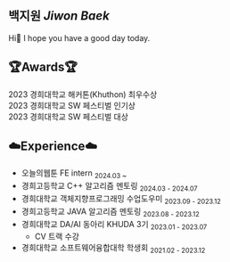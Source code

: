 ## 백지원 *Jiwon Baek*
Hi🤗 I hope you have a good day today.

## 🏆Awards🏆
2023 경희대학교 해커톤(Khuthon) 최우수상<br>
2023 경희대학교 SW 페스티벌 인기상<br>
2023 경희대학교 SW 페스티벌 대상

## ☁️Experience☁️
- 오늘의웹툰 FE intern <sub>2024.03 ~ </sub>
- 경희고등학교 C++ 알고리즘 멘토링  <sub>2024.03 - 2024.07</sub>
- 경희대학교 객체지향프로그래밍 수업도우미  <sub>2023.09 - 2023.12</sub>
- 경희고등학교 JAVA 알고리즘 멘토링  <sub>2023.08 - 2023.12</sub>
- 경희대학교 DA/AI 동아리 KHUDA 3기  <sub>2023.01 - 2023.07</sub> 
  - CV 트랙 수강
- 경희대학교 소프트웨어융합대학 학생회  <sub>2021.02 - 2023.12</sub>  
